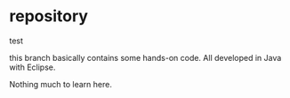 repository
==========

test

this branch basically contains some hands-on code. All developed in Java with Eclipse.

Nothing much to learn here.


